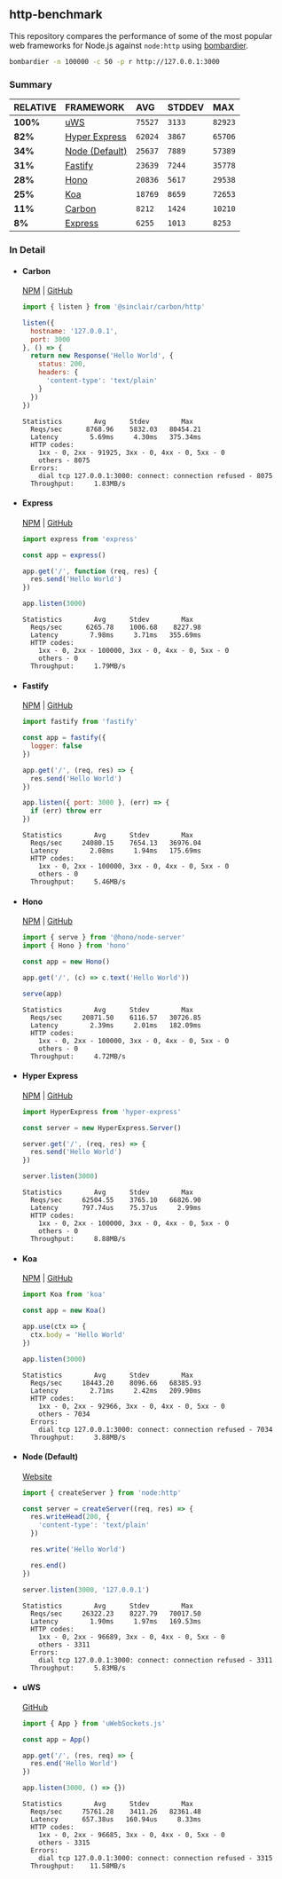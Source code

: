 ## http-benchmark

This repository compares the performance of some of the most popular web frameworks for Node.js against `node:http` using [bombardier](https://github.com/codesenberg/bombardier).

```bash
bombardier -n 100000 -c 50 -p r http://127.0.0.1:3000
```

### Summary

| RELATIVE | FRAMEWORK | AVG | STDDEV | MAX |
| :--- | :--- | :--- | :--- | :--- |
| **100%** | [uWS](#uws) | `75527` | `3133` | `82923` |
| **82%** | [Hyper Express](#hyper-express) | `62024` | `3867` | `65706` |
| **34%** | [Node (Default)](#node-default) | `25637` | `7889` | `57389` |
| **31%** | [Fastify](#fastify) | `23639` | `7244` | `35778` |
| **28%** | [Hono](#hono) | `20836` | `5617` | `29538` |
| **25%** | [Koa](#koa) | `18769` | `8659` | `72653` |
| **11%** | [Carbon](#carbon) | `8212` | `1424` | `10210` |
| **8%** | [Express](#express) | `6255` | `1013` | `8253` |


### In Detail

- #### Carbon
  [NPM](https://npmjs.com/@sinclair/carbon) | [GitHub](https://github.com/sinclairzx81/carbon)
  ```js
  import { listen } from '@sinclair/carbon/http'

  listen({
    hostname: '127.0.0.1',
    port: 3000
  }, () => {
    return new Response('Hello World', {
      status: 200,
      headers: {
        'content-type': 'text/plain'
      }
    })
  })
  ```

  ```
  Statistics        Avg      Stdev        Max
    Reqs/sec      8768.96    5832.03   80454.21
    Latency        5.69ms     4.30ms   375.34ms
    HTTP codes:
      1xx - 0, 2xx - 91925, 3xx - 0, 4xx - 0, 5xx - 0
      others - 8075
    Errors:
      dial tcp 127.0.0.1:3000: connect: connection refused - 8075
    Throughput:     1.83MB/s
  ```

- #### Express
  [NPM](https://npmjs.com/express) | [GitHub](https://github.com/expressjs/express)
  ```js
  import express from 'express'

  const app = express()

  app.get('/', function (req, res) {
    res.send('Hello World')
  })

  app.listen(3000)
  ```

  ```
  Statistics        Avg      Stdev        Max
    Reqs/sec      6265.78    1006.68    8227.98
    Latency        7.98ms     3.71ms   355.69ms
    HTTP codes:
      1xx - 0, 2xx - 100000, 3xx - 0, 4xx - 0, 5xx - 0
      others - 0
    Throughput:     1.79MB/s
  ```

- #### Fastify
  [NPM](https://npmjs.com/fastify) | [GitHub](https://github.com/fastify/fastify)
  ```js
  import fastify from 'fastify'

  const app = fastify({
    logger: false
  })

  app.get('/', (req, res) => {
    res.send('Hello World')
  })

  app.listen({ port: 3000 }, (err) => {
    if (err) throw err
  })
  ```

  ```
  Statistics        Avg      Stdev        Max
    Reqs/sec     24080.15    7654.13   36976.04
    Latency        2.08ms     1.94ms   175.69ms
    HTTP codes:
      1xx - 0, 2xx - 100000, 3xx - 0, 4xx - 0, 5xx - 0
      others - 0
    Throughput:     5.46MB/s
  ```

- #### Hono
  [NPM](https://npmjs.com/hono) | [GitHub](https://github.com/honojs/hono)
  ```js
  import { serve } from '@hono/node-server'
  import { Hono } from 'hono'

  const app = new Hono()

  app.get('/', (c) => c.text('Hello World'))

  serve(app)
  ```

  ```
  Statistics        Avg      Stdev        Max
    Reqs/sec     20871.50    6116.57   30726.85
    Latency        2.39ms     2.01ms   182.09ms
    HTTP codes:
      1xx - 0, 2xx - 100000, 3xx - 0, 4xx - 0, 5xx - 0
      others - 0
    Throughput:     4.72MB/s
  ```

- #### Hyper Express
  [NPM](https://npmjs.com/hyper-express) | [GitHub](https://github.com/kartikk221/hyper-express)
  ```js
  import HyperExpress from 'hyper-express'

  const server = new HyperExpress.Server()

  server.get('/', (req, res) => {
    res.send('Hello World')
  })

  server.listen(3000)
  ```

  ```
  Statistics        Avg      Stdev        Max
    Reqs/sec     62504.55    3765.10   66826.90
    Latency      797.74us    75.37us     2.99ms
    HTTP codes:
      1xx - 0, 2xx - 100000, 3xx - 0, 4xx - 0, 5xx - 0
      others - 0
    Throughput:     8.88MB/s
  ```

- #### Koa
  [NPM](https://npmjs.com/koa) | [GitHub](https://github.com/koajs/koa)
  ```js
  import Koa from 'koa'

  const app = new Koa()

  app.use(ctx => {
    ctx.body = 'Hello World'
  })

  app.listen(3000)
  ```

  ```
  Statistics        Avg      Stdev        Max
    Reqs/sec     18443.20    8096.66   68385.93
    Latency        2.71ms     2.42ms   209.90ms
    HTTP codes:
      1xx - 0, 2xx - 92966, 3xx - 0, 4xx - 0, 5xx - 0
      others - 7034
    Errors:
      dial tcp 127.0.0.1:3000: connect: connection refused - 7034
    Throughput:     3.88MB/s
  ```

- #### Node (Default)
  [Website](https://nodejs.org/api/http.html)
  ```js
  import { createServer } from 'node:http'

  const server = createServer((req, res) => {
    res.writeHead(200, {
      'content-type': 'text/plain'
    })

    res.write('Hello World')

    res.end()
  })

  server.listen(3000, '127.0.0.1')
  ```

  ```
  Statistics        Avg      Stdev        Max
    Reqs/sec     26322.23    8227.79   70017.50
    Latency        1.90ms     1.97ms   169.53ms
    HTTP codes:
      1xx - 0, 2xx - 96689, 3xx - 0, 4xx - 0, 5xx - 0
      others - 3311
    Errors:
      dial tcp 127.0.0.1:3000: connect: connection refused - 3311
    Throughput:     5.83MB/s
  ```

- #### uWS
  [GitHub](https://github.com/uNetworking/uWebSockets.js)
  ```js
  import { App } from 'uWebSockets.js'

  const app = App()

  app.get('/', (res, req) => {
    res.end('Hello World')
  })

  app.listen(3000, () => {})
  ```

  ```
  Statistics        Avg      Stdev        Max
    Reqs/sec     75761.28    3411.26   82361.48
    Latency      657.38us   160.94us     8.33ms
    HTTP codes:
      1xx - 0, 2xx - 96685, 3xx - 0, 4xx - 0, 5xx - 0
      others - 3315
    Errors:
      dial tcp 127.0.0.1:3000: connect: connection refused - 3315
    Throughput:    11.58MB/s
  ```


